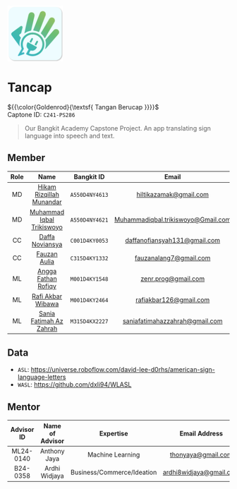 <img src="img/Tancap Logo.png" width="25%" alt="profile" border="0" style="display: inline-block;"/>   

# Tancap 
${{\color{Goldenrod}{\textsf{ Tangan Berucap \}}}}\$   
Captone ID: `C241-PS286`
> Our Bangkit Academy Capstone Project. An app translating sign language into speech and text.

## Member
| Role |            Name           |    Bangkit ID   |             Email            |
|:----:|:-------------------------:|:---------------:|:----------------------------:|
| MD   | [Hikam Rizqillah Munandar](https://www./linkedin.com/in/hikamrizqillah/)  | `A550D4NY4613`  | hiltikazamak@gmail.com                             |
| MD   | [Muhammad Iqbal Trikiswoyo](https://www./linkedin.com/in/muhammad-iqbal-trikiswoyo-607827250/) | `A550D4NY4621`  | Muhammadiqbal.trikiswoyo@Gmail.com                             |
| CC   | [Daffa Noviansya](https://www./linkedin.com/in/daffa-nofiansyah/)          | `C001D4KY0053`  | daffanofiansyah131@gmail.com |
| CC   | [Fauzan Aulia](https://www./linkedin.com/in/fauzan-auliaa/)              | `C315D4KY1332`  | fauzanalang7@gmail.com                             |
| ML   | [Angga Fathan Rofiqy](https://www./linkedin.com/in/angga-fathan-rofiqy/)       | `M001D4KY1548`  | zenr.prog@gmail.com          |
| ML   | [Rafi Akbar Wibawa](https://www./linkedin.com/in/rafi-akbar-wibawa-92a796203/)         | `M001D4KY2464`  | rafiakbar126@gmail.com       |
| ML   | [Sania Fatimah Az Zahrah](https://www./linkedin.com/in/safaza/)   | `M315D4KX2227`  | saniafatimahazzahrah@gmail.com                             |

## Data
* `ASL`: https://universe.roboflow.com/david-lee-d0rhs/american-sign-language-letters
* `WASL`: https://github.com/dxli94/WLASL

## Mentor
| Advisor ID | Name of Advisor |          Expertise         |      Email Address      |
|:----------:|:---------------:|:--------------------------:|:-----------------------:|
| ML24-0140  | Anthony Jaya    | Machine Learning           | thonyaya@gmail.com      |
| B24-0358   | Ardhi Widjaya   | Business/Commerce/Ideation | ardhi8widjaya@gmail.com |
